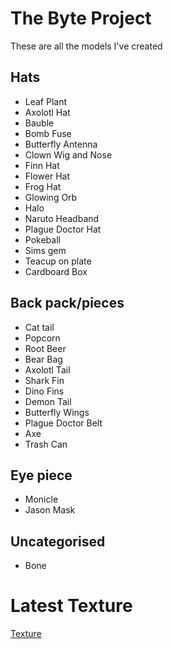 # The Byte Project
These are all the models I've created 

## Hats
- Leaf Plant
- Axolotl Hat
- Bauble
- Bomb Fuse
- Butterfly Antenna 
- Clown Wig and Nose
- Finn Hat
- Flower Hat
- Frog Hat
- Glowing Orb
- Halo
- Naruto Headband
- Plague Doctor Hat
- Pokeball
- Sims gem
- Teacup on plate
- Cardboard Box

## Back pack/pieces
- Cat tail
- Popcorn
- Root Beer
- Bear Bag
- Axolotl Tail
- Shark Fin
- Dino Fins
- Demon Tail
- Butterfly Wings
- Plague Doctor Belt
- Axe
- Trash Can

## Eye piece
- Monicle
- Jason Mask

## Uncategorised
- Bone

# Latest Texture
[Texture]()
